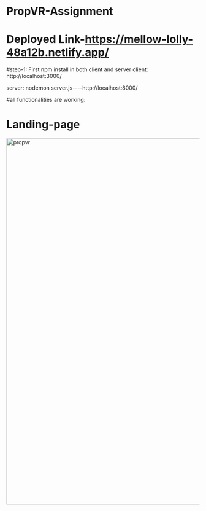 # PropVR-Assignment


# Deployed Link-https://mellow-lolly-48a12b.netlify.app/

#step-1: First npm install in both client and server
client:   http://localhost:3000/

server:  nodemon server.js----http://localhost:8000/



#all functionalities are working:

# Landing-page

<img width="954" alt="propvr" src="https://user-images.githubusercontent.com/92006074/230819428-5b077664-27df-416e-ac61-7c6c7c5910c6.png">






